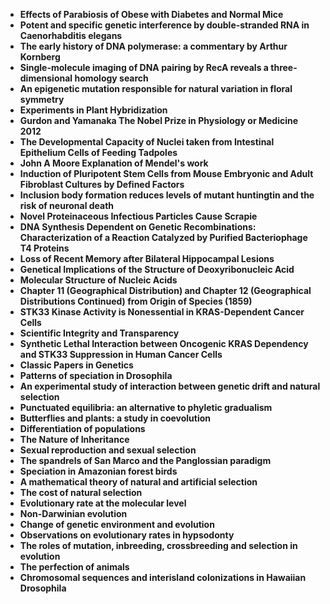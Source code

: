 <ul>
 <li><b><a target="_blank" href="https://github.com/manjunath5496/Classic-Papers-in-Biology/blob/master/cbp(1).pdf" style="text-decoration:none;"> Effects of Parabiosis of Obese with Diabetes and Normal Mice</a></b></li>
  
<li><b><a target="_blank" href="https://github.com/manjunath5496/Classic-Papers-in-Biology/blob/master/cbp(2).pdf" style="text-decoration:none;">Potent and specific genetic interference by double-stranded RNA in Caenorhabditis elegans</a></b></li>  
  
<li><b><a target="_blank" href="https://github.com/manjunath5496/Classic-Papers-in-Biology/blob/master/cbp(3).pdf" style="text-decoration:none;">The early history of DNA polymerase: a commentary by Arthur Kornberg</a></b></li>
                               
 <li><b><a target="_blank" href="https://github.com/manjunath5496/Classic-Papers-in-Biology/blob/master/cbp(4).pdf" style="text-decoration:none;">Single-molecule imaging of DNA pairing by RecA reveals a three-dimensional homology search</a></b></li>                              
<li><b><a target="_blank" href="https://github.com/manjunath5496/Classic-Papers-in-Biology/blob/master/cbp(5).pdf" style="text-decoration:none;">An epigenetic mutation responsible for natural variation in floral symmetry</a></b></li>
                                <li><b><a target="_blank" href="https://github.com/manjunath5496/Classic-Papers-in-Biology/blob/master/cbp(6).pdf" style="text-decoration:none;">Experiments in Plant Hybridization</a></b></li>
                <li><b><a target="_blank" href="https://github.com/manjunath5496/Classic-Papers-in-Biology/blob/master/cbp(7).pdf" style="text-decoration:none;">Gurdon and Yamanaka The Nobel Prize in Physiology or Medicine 2012</a></b></li>                                
                                
<li><b><a target="_blank" href="https://github.com/manjunath5496/Classic-Papers-in-Biology/blob/master/cbp(8).pdf" style="text-decoration:none;">The Developmental Capacity of Nuclei taken from Intestinal Epithelium Cells of Feeding Tadpoles</a></b></li>

<li><b><a target="_blank" href="https://github.com/manjunath5496/Classic-Papers-in-Biology/blob/master/cbp(9).pdf" style="text-decoration:none;">John A Moore Explanation of Mendel's work </a></b></li>

<li><b><a target="_blank" href="https://github.com/manjunath5496/Classic-Papers-in-Biology/blob/master/cbp(10).pdf" style="text-decoration:none;">Induction of Pluripotent Stem Cells from Mouse Embryonic and Adult Fibroblast Cultures by Defined Factors </a></b></li>

<li><b><a target="_blank" href="https://github.com/manjunath5496/Classic-Papers-in-Biology/blob/master/cbp(11).pdf" style="text-decoration:none;">Inclusion body formation reduces levels of mutant huntingtin and the risk of neuronal death </a></b></li>

<li><b><a target="_blank" href="https://github.com/manjunath5496/Classic-Papers-in-Biology/blob/master/cbp(12).pdf" style="text-decoration:none;">Novel Proteinaceous Infectious Particles Cause Scrapie</a></b></li>

 <li><b><a target="_blank" href="https://github.com/manjunath5496/Classic-Papers-in-Biology/blob/master/cbp(13).pdf" style="text-decoration:none;"> DNA Synthesis Dependent on Genetic Recombinations: Characterization of a Reaction Catalyzed by Purified Bacteriophage T4 Proteins </a></b></li>
 

<li><b><a target="_blank" href="https://github.com/manjunath5496/Classic-Papers-in-Biology/blob/master/cbp(14).pdf" style="text-decoration:none;">Loss of Recent Memory after Bilateral Hippocampal Lesions </a></b></li>

<li><b><a target="_blank" href="https://github.com/manjunath5496/Classic-Papers-in-Biology/blob/master/cbp(15).pdf" style="text-decoration:none;">Genetical Implications of the Structure of Deoxyribonucleic Acid </a></b></li>

<li><b><a target="_blank" href="https://github.com/manjunath5496/Classic-Papers-in-Biology/blob/master/cbp(16).pdf" style="text-decoration:none;"> Molecular Structure of Nucleic Acids </a></b></li>

<li><b><a target="_blank" href="https://github.com/manjunath5496/Classic-Papers-in-Biology/blob/master/cbp(17).pdf" style="text-decoration:none;">  Chapter 11 (Geographical Distribution) and Chapter 12 (Geographical Distributions Continued) from Origin of Species (1859)</a></b></li>

 <li><b><a target="_blank" href="https://github.com/manjunath5496/Classic-Papers-in-Biology/blob/master/cbp(18).pdf" style="text-decoration:none;"> STK33 Kinase Activity is Nonessential in KRAS-Dependent Cancer Cells </a></b></li> 
 
 <li><b><a target="_blank" href="https://github.com/manjunath5496/Classic-Papers-in-Biology/blob/master/cbp(19).pdf" style="text-decoration:none;">Scientific Integrity and Transparency</a></b></li>

 <li><b><a target="_blank" href="https://github.com/manjunath5496/Classic-Papers-in-Biology/blob/master/cbp(20).pdf" style="text-decoration:none;"> Synthetic Lethal Interaction between Oncogenic KRAS Dependency and STK33 Suppression in Human Cancer Cells </a></b></li> 
 
  <li><b><a target="_blank" href="https://github.com/manjunath5496/Classic-Papers-in-Biology/blob/master/cbp(21).pdf" style="text-decoration:none;"> Classic Papers in Genetics</a></b></li>
  
<li><b><a target="_blank" href="https://github.com/manjunath5496/Classic-Papers-in-Biology/blob/master/cbp(22).pdf" style="text-decoration:none;">Patterns of speciation in Drosophila</a></b></li>  
  
<li><b><a target="_blank" href="https://github.com/manjunath5496/Classic-Papers-in-Biology/blob/master/cbp(23).pdf" style="text-decoration:none;">An experimental study of interaction between genetic drift and natural selection</a></b></li>
                               
 <li><b><a target="_blank" href="https://github.com/manjunath5496/Classic-Papers-in-Biology/blob/master/cbp(24).pdf" style="text-decoration:none;">Punctuated equilibria: an alternative to phyletic gradualism</a></b></li>                              
<li><b><a target="_blank" href="https://github.com/manjunath5496/Classic-Papers-in-Biology/blob/master/cbp(25).pdf" style="text-decoration:none;">Butterflies and plants: a study in coevolution</a></b></li>
                                <li><b><a target="_blank" href="https://github.com/manjunath5496/Classic-Papers-in-Biology/blob/master/cbp(26).pdf" style="text-decoration:none;">Differentiation of populations</a></b></li>
                <li><b><a target="_blank" href="https://github.com/manjunath5496/Classic-Papers-in-Biology/blob/master/cbp(27).pdf" style="text-decoration:none;">The Nature of Inheritance</a></b></li>                                
                                
<li><b><a target="_blank" href="https://github.com/manjunath5496/Classic-Papers-in-Biology/blob/master/cbp(28).pdf" style="text-decoration:none;">Sexual reproduction and sexual selection</a></b></li>

<li><b><a target="_blank" href="https://github.com/manjunath5496/Classic-Papers-in-Biology/blob/master/cbp(29).pdf" style="text-decoration:none;">The spandrels of San Marco and the Panglossian paradigm </a></b></li>

<li><b><a target="_blank" href="https://github.com/manjunath5496/Classic-Papers-in-Biology/blob/master/cbp(30).pdf" style="text-decoration:none;">Speciation in Amazonian forest birds </a></b></li>

<li><b><a target="_blank" href="https://github.com/manjunath5496/Classic-Papers-in-Biology/blob/master/cbp(31).pdf" style="text-decoration:none;">A mathematical theory of natural and artificial selection </a></b></li>

<li><b><a target="_blank" href="https://github.com/manjunath5496/Classic-Papers-in-Biology/blob/master/cbp(32).pdf" style="text-decoration:none;">The cost of natural selection</a></b></li>

 <li><b><a target="_blank" href="https://github.com/manjunath5496/Classic-Papers-in-Biology/blob/master/cbp(33).pdf" style="text-decoration:none;"> Evolutionary rate at the molecular level </a></b></li>
 

<li><b><a target="_blank" href="https://github.com/manjunath5496/Classic-Papers-in-Biology/blob/master/cbp(34).pdf" style="text-decoration:none;">Non-Darwinian evolution </a></b></li>

<li><b><a target="_blank" href="https://github.com/manjunath5496/Classic-Papers-in-Biology/blob/master/cbp(35).pdf" style="text-decoration:none;">Change of genetic environment and evolution </a></b></li>

<li><b><a target="_blank" href="https://github.com/manjunath5496/Classic-Papers-in-Biology/blob/master/cbp(36).pdf" style="text-decoration:none;"> Observations on evolutionary rates in hypsodonty </a></b></li>

<li><b><a target="_blank" href="https://github.com/manjunath5496/Classic-Papers-in-Biology/blob/master/cbp(37).pdf" style="text-decoration:none;">  The roles of mutation, inbreeding, crossbreeding and selection in evolution</a></b></li>

 <li><b><a target="_blank" href="https://github.com/manjunath5496/Classic-Papers-in-Biology/blob/master/cbp(38).pdf" style="text-decoration:none;"> The perfection of animals </a></b></li> 
 
 <li><b><a target="_blank" href="https://github.com/manjunath5496/Classic-Papers-in-Biology/blob/master/cbp(39).pdf" style="text-decoration:none;">Chromosomal sequences and interisland colonizations in Hawaiian Drosophila</a></b></li>

 
 
 
 
 
 
 
 
 
  
</ul>
